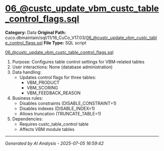 # 06_@custc_update_vbm_custc_table_control_flags.sql

**Category:** Data
**Original Path:** cuco.dbmaintain/sql/11/16_CuCo_V17.03/06_@custc_update_vbm_custc_table_control_flags.sql
**File Type:** SQL script

06_@custc_update_vbm_custc_table_control_flags.sql
1. Purpose: Configures table control settings for VBM-related tables
2. User interactions: None (database administration)
3. Data handling:
   - Updates control flags for three tables:
     - VBM_PRODUCT
     - VBM_SCORING
     - VBM_FEEDBACK_REASON
4. Business rules:
   - Disables constraints (DISABLE_CONSTRAINT=1)
   - Disables indexes (DISABLE_INDEX=1)
   - Allows truncation (TRUNCATE_TABLE=1)
5. Dependencies:
   - Requires custc_table_control table
   - Affects VBM module tables

---
*Generated by AI Analysis - 2025-07-05 16:59:42*
